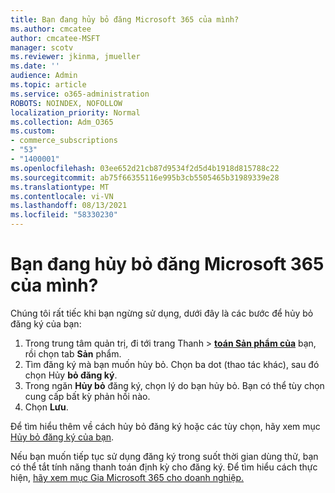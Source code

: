 ```yaml
---
title: Bạn đang hủy bỏ đăng Microsoft 365 của mình?
ms.author: cmcatee
author: cmcatee-MSFT
manager: scotv
ms.reviewer: jkinma, jmueller
ms.date: ''
audience: Admin
ms.topic: article
ms.service: o365-administration
ROBOTS: NOINDEX, NOFOLLOW
localization_priority: Normal
ms.collection: Adm_O365
ms.custom:
- commerce_subscriptions
- "53"
- "1400001"
ms.openlocfilehash: 03ee652d21cb87d9534f2d5d4b1918d815788c22
ms.sourcegitcommit: ab75f66355116e995b3cb5505465b31989339e28
ms.translationtype: MT
ms.contentlocale: vi-VN
ms.lasthandoff: 08/13/2021
ms.locfileid: "58330230"
---
```

# <a name="canceling-your-microsoft-365-subscription"></a>Bạn đang hủy bỏ đăng Microsoft 365 của mình?

Chúng tôi rất tiếc khi bạn ngừng sử dụng, dưới đây là các bước để hủy bỏ đăng ký của bạn:

1. Trong trung tâm quản trị, đi tới trang Thanh  >  **[toán Sản phẩm của](https://go.microsoft.com/fwlink/p/?linkid=842054)** bạn, rồi chọn tab **Sản** phẩm.
2. Tìm đăng ký mà bạn muốn hủy bỏ. Chọn ba dot (thao tác khác), sau đó chọn Hủy **bỏ đăng ký**.
3. Trong ngăn **Hủy bỏ** đăng ký, chọn lý do bạn hủy bỏ. Bạn có thể tùy chọn cung cấp bất kỳ phản hồi nào.
4. Chọn **Lưu**.

Để tìm hiểu thêm về cách hủy bỏ đăng ký hoặc các tùy chọn, hãy xem mục [Hủy bỏ đăng ký của bạn](https://docs.microsoft.com/microsoft-365/commerce/subscriptions/cancel-your-subscription).

Nếu bạn muốn tiếp tục sử dụng đăng ký trong suốt thời gian dùng thử, bạn có thể tắt tính năng thanh toán định kỳ cho đăng ký. Để tìm hiểu cách thực hiện, [hãy xem mục Gia Microsoft 365 cho doanh nghiệp.](https://docs.microsoft.com/microsoft-365/commerce/subscriptions/renew-your-subscription)
